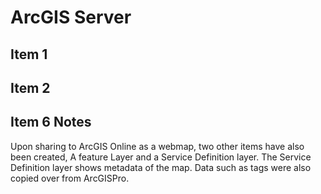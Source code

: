 # ArcGIS Server

## Item 1


## Item 2


## Item 6 Notes
Upon sharing to ArcGIS Online as a webmap, two other items have also been created, A feature Layer and a Service Definition layer. The Service Definition layer shows metadata of the map. Data such as tags were also copied over from ArcGISPro. 








